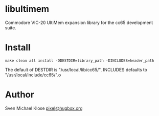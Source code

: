 libultimem
==========

Commodore VIC-20 UltiMem expansion library for the cc65 development suite.

# Install

```
make clean all install -DDESTDIR=library_path -DINCLUDES=header_path
```

The default of DESTDIR is "/usr/local/lib/cc65/", INCLUDES defaults to "/usr/local/include/cc65/".o

# Author

Sven Michael Klose <pixel@hugbox.org>

